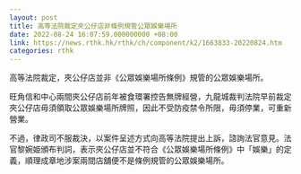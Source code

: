 ```yaml
---
layout: post
title: 高等法院裁定夾公仔店非條例規管公眾娛樂場所
date: 2022-08-24 16:07:59.000000000 +08:00
link: https://news.rthk.hk/rthk/ch/component/k2/1663833-20220824.htm
categories: rthk
---
```


高等法院裁定，夾公仔店並非《公眾娛樂場所條例》規管的公眾娛樂場所。

旺角信和中心兩間夾公仔店前年被食環署控告無牌經營，九龍城裁判法院早前裁定夾公仔店毋須領取公眾娛樂場所牌照，因此不受防疫禁令所限，毋須停業，可重新營業。

不過，律政司不服裁決，以案件呈述方式向高等法院提出上訴，諮詢法官意見。法官黎婉姫頒布判詞，表示夾公仔店並不符合《公眾娛樂場所條例》中「娛樂」的定義，順理成章地涉案兩間店舖便不是條例規管的公眾娛樂場所。
